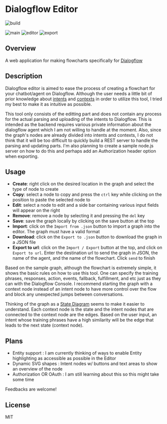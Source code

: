 # Dialogflow Editor
![build](https://travis-ci.com/thinkty/dialogflow-editor.svg?branch=master)

![main](https://imgur.com/AVCTsY4.png)
![editor](https://imgur.com/4xXXyql.png)
![export](https://imgur.com/p3Yc9za.png)

## Overview
A web application for making flowcharts specifically for [Dialogflow](https://cloud.google.com/dialogflow)

## Description
Dialogflow editor is aimed to ease the process of creating a flowchart for your chatbot/agent on Dialogflow. Although the user needs a little bit of prior knowledge about [intents](https://cloud.google.com/dialogflow/docs/intents-overview) and [contexts](https://cloud.google.com/dialogflow/docs/contexts-overview) in order to utilize this tool, I tried my best to make it as intuitive as possible.

This tool only consists of the editting part and does not contain any process for the actual parsing and uploading of the intents to Dialogflow. This is intended as the backend requires various private information about the dialogflow agent which I am not willing to handle at the moment. Also, since the graph's nodes are already divided into intents and contexts, I do not think that it will be too difficult to quickly build a REST server to handle the parsing and updating parts. I'm also planning to create a sample node.js server on how to do this and perhaps add an Authorization header option when exporting.

## Usage
- **Create**: right click on the desired location in the graph and select the type of node to create
- **Copy**: select a node to copy and press the `ctrl` key while clicking on the position to paste the selected node to
- **Edit**: select a node to edit and a side bar containing various input fields will appear on the right
- **Remove**: remove a node by selecting it and pressing the `del` key
- **Save**: save the graph locally by clicking on the save button at the top
- **Import**: click on the `Import from .json` button to import a graph into the editor. The graph must have a valid format
- **Download**: click on the `Export to .json` button to download the graph in a JSON file
- **Export to url**: click on the `Import / Export` button at the top, and click on `Export to url`. Enter the destination url to send the graph in JSON, the name of the agent, and the name of the flowchart. Click `send` to finish

Based on the sample graph, although the flowchart is extremely simple, it shows the basic rules on how to use this tool. One can specify the training phrases, responses, action, events, fallback, fulfillment, and etc just as they can with the Dialogflow Console. I recommend starting the graph with a context node instead of an intent node to have more control over the flow and block any unexpected jumps between conversations.

Thinking of the graph as a [State Diagram](https://en.wikipedia.org/wiki/State_diagram) seems to make it easier to understand. Each context node is the state and the intent nodes that are connected to the context node are the edges. Based on the user input, an intent whose training phrases have a high similarity will be the edge that leads to the next state (context node).

## Plans
- Entity support : I am currently thinking of ways to enable Entity highlighting as accessible as possible in the Editor
- Dynamic SVG shapes : Intent nodes w/ buttons and text areas to show an overview of the node
- Authorization OR OAuth : I am still learning about this so this might take some time

Feedbacks are welcome!

## License
MIT